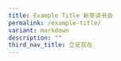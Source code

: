 ```yaml
---
title: Example Title 新芽读书会
permalink: /example-title/
variant: markdown
description: ""
third_nav_title: 立足现在
---
```

